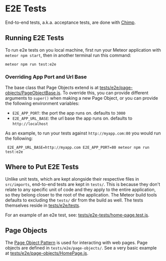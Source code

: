 # E2E Tests
End-to-end tests, a.k.a. acceptance tests, are done with [Chimp](https://chimp.readme.io/). 

## Running E2E Tests
To run e2e tests on you local machine, first run your Meteor application with `meteor npm start`, then in another terminal  run this command:

```
meteor npm run test:e2e
```

### Overriding App Port and Url Base
The base class that Page Objects extend is at [tests/e2e/page-objects/PageObjectBase.js](/tests/page-objects/HomePage.js). To override this, you can provide different arguments to `super()` when making a new Page Object, or you can provide the following environment variables:

* `E2E_APP_PORT`: the port the app runs on. defaults to `3000`
* `E2E_APP_URL_BASE`: the url base the app runs on. defaults to `http://localhost`

As an example, to run your tests against `http://myapp.com:80` you would run the following:

```
 E2E_APP_URL_BASE=http://myapp.com E2E_APP_PORT=80 meteor npm run test:e2e
```

## Where to Put E2E Tests
Unlike unit tests, which are kept alongside their respective files in `src/imports`, end-to-end tests are kept in `tests/`. This is because they don't relate to any specific unit of code and they apply to the entire application, so they belong closer to the root of the application. The Meteor build tools defaults to excluding the `tests/` dir from the build as well. The tests themselves reside in [tests/e2e/tests](/tests/e2e-tests/).

For an example of an e2e test, see: [tests/e2e-tests/home-page.test.js](/tests/e2e-tests/home-page.test.js).

## Page Objects
The [Page Object Pattern](http://webdriver.io/guide/testrunner/pageobjects.html) is used for interacting with web pages. Page objects are defined in `tests/e2e/page-objects/`. See a very basic example at [tests/e2e/page-objects/HomePage.js](/tests/page-objects/HomePage.js).


